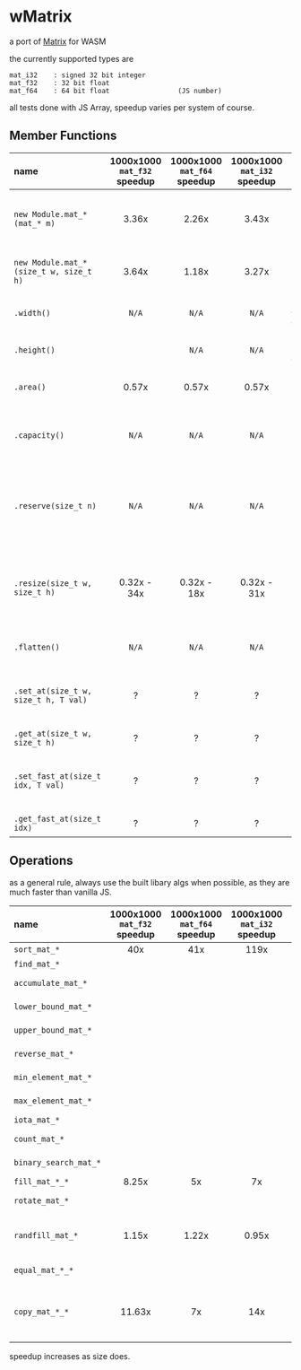 # wMatrix
a port of [Matrix](https://github.com/EntireTwix/Matrix) for WASM

the currently supported types are 
```
mat_i32    : signed 32 bit integer
mat_f32    : 32 bit float
mat_f64    : 64 bit float                 (JS number)
```

all tests done with JS Array, speedup varies per system of course.
## Member Functions
| name                                   | 1000x1000 `mat_f32` speedup | 1000x1000 `mat_f64` speedup | 1000x1000 `mat_i32` speedup | description                                                                |
| :------------------------------------- | :-------------------------: | :-------------------------: | :-------------------------: | -------------------------------------------------------------------------- |
| `new Module.mat_*(mat_* m)`            |            3.36x            |            2.26x            |            3.43x            | Constructs a new Matrix from an existing one                               |
| `new Module.mat_*(size_t w, size_t h)` |            3.64x            |            1.18x            |            3.27x            | Constructs a new Matrix of `w * h`                                         |
| `.width()`                             |            `N/A`            |            `N/A`            |            `N/A`            | Returns the `width` of the matrix                                          |
| `.height()`                            |                             |            `N/A`            |            `N/A`            | Returns the `height` of the matrix                                         |
| `.area()`                              |            0.57x            |            0.57x            |            0.57x            | Returns the `area` of the matrix                                           |
| `.capacity()`                          |            `N/A`            |            `N/A`            |            `N/A`            | Returns the current number of elements allocated                           |
| `.reserve(size_t n)`                   |            `N/A`            |            `N/A`            |            `N/A`            | Explicitly reserves `n` elements in memory if larger then current capacity |
| `.resize(size_t w, size_t h)`          |         0.32x - 34x         |         0.32x - 18x         |         0.32x - 31x         | Resizes the array to a new size, reserves more memory if nessasary         |
| `.flatten()`                           |            `N/A`            |            `N/A`            |            `N/A`            | Flattens a matrix into a 1D vector                                         |
| `.set_at(size_t w, size_t h, T val)`   |              ?              |              ?              |              ?              | Setting the value of the matrix, indexed as a 2D array                     |
| `.get_at(size_t w, size_t h)`          |              ?              |              ?              |              ?              | Indexing as a 2D array                                                     |
| `.set_fast_at(size_t idx, T val)`      |              ?              |              ?              |              ?              | Setting the value of the matrix, indexed as a 1D array                     |
| `.get_fast_at(size_t idx)`             |              ?              |              ?              |              ?              | Indexing as a 1D array                                                     |
 
 
## Operations
as a general rule, always use the built libary algs when possible, as they are much faster than vanilla JS.

| name                  | 1000x1000 `mat_f32` speedup | 1000x1000 `mat_f64` speedup | 1000x1000 `mat_i32` speedup | description                                                                |
| :-------------------- | :-------------------------: | :-------------------------: | :-------------------------: | -------------------------------------------------------------------------- |
| `sort_mat_*`          |             40x             |             41x             |            119x             | `std::sort` wrapper                                                        |
| `find_mat_*`          |                             |                             |                             | `std::find` wrapper                                                        |
| `accumulate_mat_*`    |                             |                             |                             | `std::accumulate` wrapper                                                  |
| `lower_bound_mat_*`   |                             |                             |                             | `std::lower_bound` wrapper                                                 |
| `upper_bound_mat_*`   |                             |                             |                             | `std::upper_bound` wrapper                                                 |
| `reverse_mat_*`       |                             |                             |                             | `std::reverse` wrapper                                                     |
| `min_element_mat_*`   |                             |                             |                             | `std::min_element` wrapper                                                 |
| `max_element_mat_*`   |                             |                             |                             | `std::max_element` wrapper                                                 |
| `iota_mat_*`          |                             |                             |                             | `std::iota` wrapper                                                        |
| `count_mat_*`         |                             |                             |                             | `std::count` wrapper                                                       |
| `binary_search_mat_*` |                             |                             |                             | `std::binary_search` wrapper                                               |
| `fill_mat_*_*`        |            8.25x            |             5x              |             7x              | `std::fill` wrapper                                                        |
| `rotate_mat_*`        |                             |                             |                             | `std::rotate` wrapper                                                      |
| `randfill_mat_*`      |            1.15x            |            1.22x            |            0.95x            | Fills a matrix with a random value between `min` and `max`                 |
| `equal_mat_*_*`       |                             |                             |                             | `std::equal` wrapper                                                       |
| `copy_mat_*_*`        |           11.63x            |             7x              |             14x             | Copies the contents of one matrix to another, without modifying dimensions |

speedup increases as size does.
